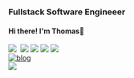 <div>
  <h3>Fullstack Software Engineeer</h3>
  <h4>Hi there! I'm Thomas🤚</h4> 
  <img src="https://img.shields.io/badge/React-61DAFB?style=flat&logo=React&logoColor=white"/>&nbsp;
  <img src="https://img.shields.io/badge/Next.js-000000?style=flat&logo=Next.js&logoColor=white"/>
  <img src="https://img.shields.io/badge/TypeScript-3178C6?style=flat&logo=TypeScript&logoColor=white"/>
  <img src="https://img.shields.io/badge/HTML5-E34F26?style=flat&logo=HTML5&logoColor=white"/> 
  <img src="https://img.shields.io/badge/CSS3-1572B6?style=flat&logo=CSS3&logoColor=white"/>
  <div>
    <a href="https://kangs-develop.tistory.com/" target="_blank"><img src="https://img.shields.io/badge/Blog-red" alt="blog"/></a>
  </div>
  <div>
    <a href="https://hits.seeyoufarm.com"><img src="https://hits.seeyoufarm.com/api/count/incr/badge.svg?url=https%3A%2F%2Fgithub.com%2Fkangactor123&count_bg=%233D5BC8&title_bg=%23555555&icon=&icon_color=%23E7E7E7&title=hits&edge_flat=false"/></a>
  </div>
</div>
